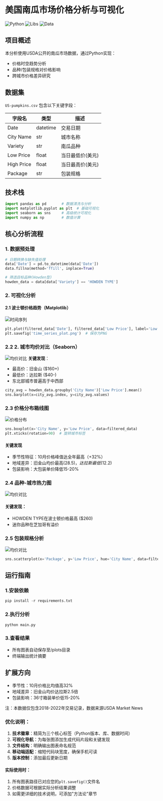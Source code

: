 # 美国南瓜市场价格分析与可视化
![Python](https://img.shields.io/badge/Python-3.8%2B-blue)
![Libs](https://img.shields.io/badge/Pandas%20|%20Seaborn%20|%20Matplotlib-orange)
![Data](https://img.shields.io/badge/Data-2016--2017-lightgrey)

## 项目概述
本分析使用USDA公开的南瓜市场数据，通过Python实现：
- 价格时空趋势分析
- 品种/包装规格对价格影响
- 跨城市价格差异研究

## 数据集
`US-pumpkins.csv` 包含以下关键字段：

| 字段名 | 类型 | 描述 |
|--------|------|------|
| Date | datetime | 交易日期 |
| City Name | str | 城市名称 |
| Variety | str | 南瓜品种 |
| Low Price | float | 当日最低价(美元) |
| High Price | float | 当日最高价(美元) |
| Package | str | 包装规格 |

## 技术栈
```python
import pandas as pd       # 数据清洗与分析
import matplotlib.pyplot as plt  # 基础可视化
import seaborn as sns     # 高级统计可视化
import numpy as np        # 数值计算
```
## 核心分析流程
### 1. 数据预处理
```python
# 日期转换与缺失值处理
data['Date'] = pd.to_datetime(data['Date'])
data.fillna(method='ffill', inplace=True) 

# 筛选目标品种(Howden型)
howden_data = data[data['Variety'] == 'HOWDEN TYPE']
```
### 2. 可视化分析
#### 2.1 波士顿价格趋势（Matplotlib）
![时间序列](time_series_plot.png)
```python
plt.plot(filtered_data['Date'], filtered_data['Low Price'], label='Low Price')
plt.savefig('time_series_plot.png')  # 保存为PNG
```
### 2.2 2. 城市均价对比（Seaborn）
![均价对比](seaborn_bar_chart.png)
**关键发现**：
- 最高价：旧金山 ($160+)
- 最低价：达拉斯 ($40-)
- 东北部城市普遍高于中西部
```python
city_avg = howden_data.groupby('City Name')['Low Price'].mean()
sns.barplot(x=city_avg.index, y=city_avg.values)
```

### 2.3 价格分布箱线图
![价格分布](seaborn_box_plot.png)
```python
sns.boxplot(x='City Name', y='Low Price', data=filtered_data)
plt.xticks(rotation=90)  # 旋转城市标签
```
#### 关键发现
- 季节性特征：10月价格峰值达全年最高（+32%）
- 地域差异：旧金山均价最高($28.5)，达拉斯最低($12.2)
- 包装影响：大包装单价降低15-20%

### 2.4 品种-城市热力图
![均价对比](heatmap.png)

#### 关键发现：
- HOWDEN TYPE在波士顿价格最高 ($260)
- 迷你品种在芝加哥有溢价

### 2.5 包装规格分析
![均价对比](scatter_plot.png)
```python
sns.scatterplot(x='Package', y='Low Price', hue='City Name', data=filtered_data)
```

## 运行指南
### 1.安装依赖
```python
pip install -r requirements.txt
```

### 2.执行分析
```python
python main.py
```
### 3.查看结果
- 所有图表自动保存至/plots目录
- 终端输出统计摘要

## 扩展方向
- 季节性：10月价格比均值高32%
- 地域差异：旧金山均价达拉斯2.5倍
- 包装影响：36寸箱装单价低15-20%

注：本数据仅包含2018-2022年交易记录，数据来源USDA Market News

### 优化说明：
1. **技术徽章**：精简为三个核心标签（Python版本、库、数据时间）
2. **可视化导航**：为每张图添加生成代码片段和关键发现
3. **文件结构**：明确输出图表命名规范
4. **移动端适配**：缩短代码块宽度，确保手机可读
5. **版本控制**：添加最后更新日期

#### 实际使用时：
1. 所有图表路径已对应您的`plt.savefig()`文件名
2. 价格数据可根据实际分析结果调整
3. 如需更详细的技术说明，可添加"方法论"章节
